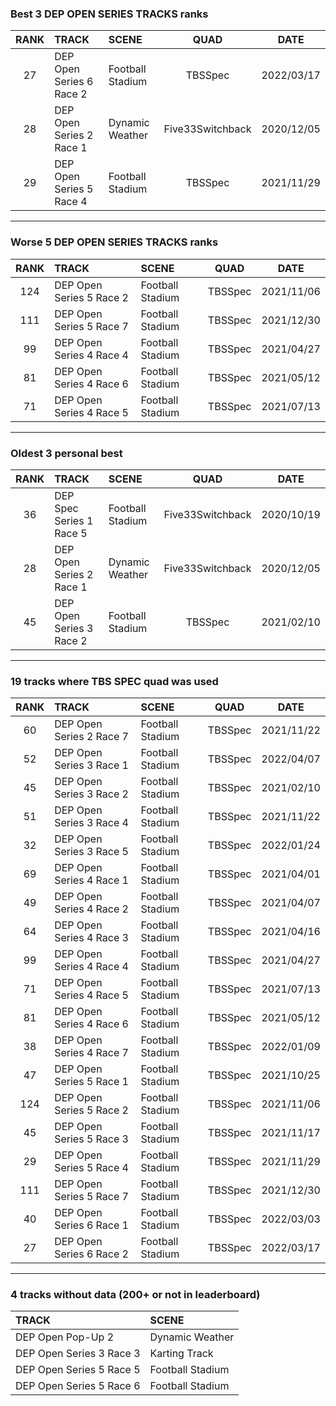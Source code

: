 ### Best 3 DEP OPEN SERIES TRACKS ranks
|RANK|TRACK|SCENE|QUAD|DATE|
|:---:|:---|:---|:---:|:---:|
|27|DEP Open Series 6 Race 2|Football Stadium|TBSSpec|2022/03/17|
|28|DEP Open Series 2 Race 1|Dynamic Weather|Five33Switchback|2020/12/05|
|29|DEP Open Series 5 Race 4|Football Stadium|TBSSpec|2021/11/29|
---
### Worse 5 DEP OPEN SERIES TRACKS ranks
|RANK|TRACK|SCENE|QUAD|DATE|
|:---:|:---|:---|:---:|:---:|
|124|DEP Open Series 5 Race 2|Football Stadium|TBSSpec|2021/11/06|
|111|DEP Open Series 5 Race 7|Football Stadium|TBSSpec|2021/12/30|
|99|DEP Open Series 4 Race 4|Football Stadium|TBSSpec|2021/04/27|
|81|DEP Open Series 4 Race 6|Football Stadium|TBSSpec|2021/05/12|
|71|DEP Open Series 4 Race 5|Football Stadium|TBSSpec|2021/07/13|
---
### Oldest 3 personal best
|RANK|TRACK|SCENE|QUAD|DATE|
|:---:|:---|:---|:---:|:---:|
|36|DEP Spec Series 1 Race 5|Football Stadium|Five33Switchback|2020/10/19|
|28|DEP Open Series 2 Race 1|Dynamic Weather|Five33Switchback|2020/12/05|
|45|DEP Open Series 3 Race 2|Football Stadium|TBSSpec|2021/02/10|
---
### 19 tracks where TBS SPEC quad was used
|RANK|TRACK|SCENE|QUAD|DATE|
|:---:|:---|:---|:---:|:---:|
|60|DEP Open Series 2 Race 7|Football Stadium|TBSSpec|2021/11/22|
|52|DEP Open Series 3 Race 1|Football Stadium|TBSSpec|2022/04/07|
|45|DEP Open Series 3 Race 2|Football Stadium|TBSSpec|2021/02/10|
|51|DEP Open Series 3 Race 4|Football Stadium|TBSSpec|2021/11/22|
|32|DEP Open Series 3 Race 5|Football Stadium|TBSSpec|2022/01/24|
|69|DEP Open Series 4 Race 1|Football Stadium|TBSSpec|2021/04/01|
|49|DEP Open Series 4 Race 2|Football Stadium|TBSSpec|2021/04/07|
|64|DEP Open Series 4 Race 3|Football Stadium|TBSSpec|2021/04/16|
|99|DEP Open Series 4 Race 4|Football Stadium|TBSSpec|2021/04/27|
|71|DEP Open Series 4 Race 5|Football Stadium|TBSSpec|2021/07/13|
|81|DEP Open Series 4 Race 6|Football Stadium|TBSSpec|2021/05/12|
|38|DEP Open Series 4 Race 7|Football Stadium|TBSSpec|2022/01/09|
|47|DEP Open Series 5 Race 1|Football Stadium|TBSSpec|2021/10/25|
|124|DEP Open Series 5 Race 2|Football Stadium|TBSSpec|2021/11/06|
|45|DEP Open Series 5 Race 3|Football Stadium|TBSSpec|2021/11/17|
|29|DEP Open Series 5 Race 4|Football Stadium|TBSSpec|2021/11/29|
|111|DEP Open Series 5 Race 7|Football Stadium|TBSSpec|2021/12/30|
|40|DEP Open Series 6 Race 1|Football Stadium|TBSSpec|2022/03/03|
|27|DEP Open Series 6 Race 2|Football Stadium|TBSSpec|2022/03/17|
---
### 4 tracks without data (200+ or not in leaderboard)
|TRACK|SCENE|
|:---|:---|
|DEP Open Pop-Up 2|Dynamic Weather|
|DEP Open Series 3 Race 3|Karting Track|
|DEP Open Series 5 Race 5|Football Stadium|
|DEP Open Series 5 Race 6|Football Stadium|
